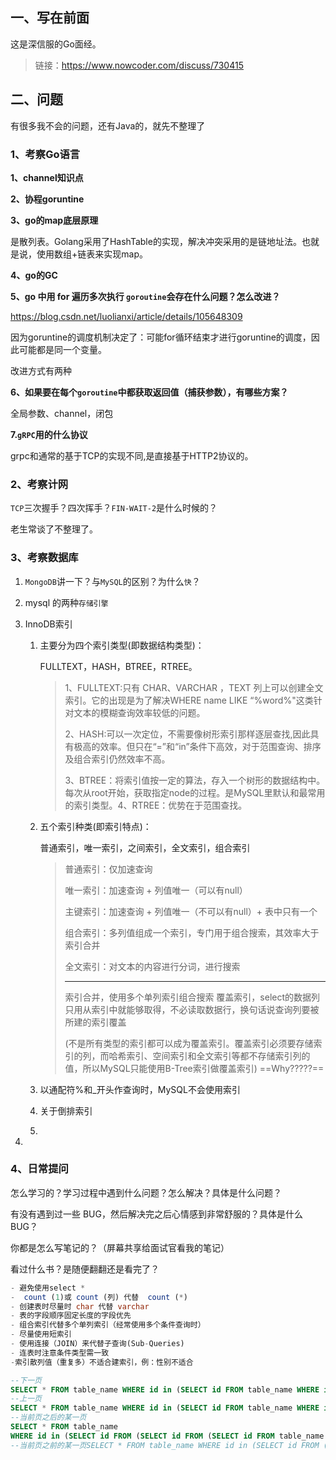 ## 一、写在前面

这是深信服的Go面经。

> 链接：https://www.nowcoder.com/discuss/730415

## 二、问题

有很多我不会的问题，还有Java的，就先不整理了

### 1、考察Go语言

**1、channel知识点**

**2、协程goruntine**

**3、go的map底层原理**

是散列表。Golang采用了HashTable的实现，解决冲突采用的是链地址法。也就是说，使用数组+链表来实现map。

**4、go的GC**

**5、go 中用 for 遍历多次执行 `goroutine`会存在什么问题？怎么改进？**

https://blog.csdn.net/luolianxi/article/details/105648309

因为goruntine的调度机制决定了：可能for循环结束才进行goruntine的调度，因此可能都是同一个变量。

改进方式有两种

**6、如果要在每个`goroutine`中都获取返回值（捕获参数），有哪些方案？**

全局参数、channel，闭包

**7.`gRPC`用的什么协议**

grpc和通常的基于TCP的实现不同,是直接基于HTTP2协议的。

### 2、考察计网

`TCP`三次握手？四次挥手？`FIN-WAIT-2`是什么时候的？

老生常谈了不整理了。

### 3、考察数据库

1. `MongoDB`讲一下？与`MySQL`的区别？为什么`快`？

2. mysql 的两种`存储引擎`

3. InnoDB索引

   1. 主要分为四个索引类型(即数据结构类型)：

      FULLTEXT，HASH，BTREE，RTREE。

      > 1、FULLTEXT:只有 CHAR、VARCHAR ，TEXT 列上可以创建全文索引。它的出现是为了解决WHERE name LIKE “%word%"这类针对文本的模糊查询效率较低的问题。
      >
      > 2、HASH:可以一次定位，不需要像树形索引那样逐层查找,因此具有极高的效率。但只在“=”和“in”条件下高效，对于范围查询、排序及组合索引仍然效率不高。
      >
      > 3、BTREE：将索引值按一定的算法，存入一个树形的数据结构中。每次从root开始，获取指定node的过程。是MySQL里默认和最常用的索引类型。4、RTREE：优势在于范围查找。

   2. 五个索引种类(即索引特点)：

      普通索引，唯一索引，之间索引，全文索引，组合索引

      > 普通索引：仅加速查询
      >
      > 唯一索引：加速查询 + 列值唯一（可以有null）
      >
      > 主键索引：加速查询 + 列值唯一（不可以有null）+ 表中只有一个
      >
      > 组合索引：多列值组成一个索引，专门用于组合搜索，其效率大于索引合并
      >
      > 全文索引：对文本的内容进行分词，进行搜索
      >
      > -----
      >
      > 索引合并，使用多个单列索引组合搜索
      > 覆盖索引，select的数据列只用从索引中就能够取得，不必读取数据行，换句话说查询列要被所建的索引覆盖
      >
      > (不是所有类型的索引都可以成为覆盖索引。覆盖索引必须要存储索引的列，而哈希索引、空间索引和全文索引等都不存储索引列的值，所以MySQL只能使用B-Tree索引做覆盖索引)  ==Why?????==

   3. 以通配符%和_开头作查询时，MySQL不会使用索引

   4. 关于倒排索引

   5. 

4. 



### 4、日常提问

怎么学习的？学习过程中遇到什么问题？怎么解决？具体是什么问题？ 

有没有遇到过一些 BUG，然后解决完之后心情感到非常舒服的？具体是什么 BUG？ 

你都是怎么写笔记的？（屏幕共享给面试官看我的笔记） 

看过什么书？是随便翻翻还是看完了？











```sql
- 避免使用select *
-  count (1)或 count (列) 代替  count (*)
- 创建表时尽量时 char 代替 varchar
- 表的字段顺序固定长度的字段优先
- 组合索引代替多个单列索引（经常使用多个条件查询时）
- 尽量使用短索引
- 使用连接（JOIN）来代替子查询(Sub-Queries)
- 连表时注意条件类型需一致
-索引散列值（重复多）不适合建索引，例：性别不适合
```



```sql
--下一页
SELECT * FROM table_name WHERE id in (SELECT id FROM table_name WHERE id > max_id LIMIT 10);
--上一页
SELECT * FROM table_name WHERE id in (SELECT id FROM table_name WHERE id < min_id ORDER BY id DESC LIMIT 10);
--当前页之后的某一页
SELECT * FROM table_name 
WHERE id in (SELECT id FROM (SELECT id FROM (SELECT id FROM table_name WHERE id < min_id ORDER BY id desc LIMIT (页数差*10)) AS N ORDER BY N.id ASC LIMIT 10) AS P ORDER BY P.id ASC);
--当前页之前的某一页SELECT * FROM table_name WHERE id in (SELECT id FROM (SELECT id FROM (SELECT id FROM table_name WHERE id > max_id LIMIT (页数差*10)) AS N ORDER BY N.id DESC LIMIT 10) AS P) ORDER BY id ASC;
```













